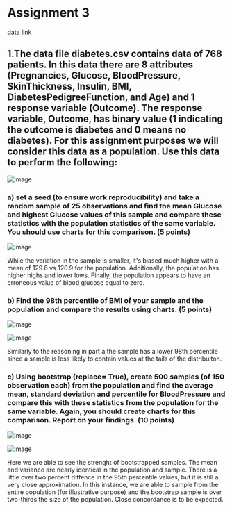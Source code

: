 # Assignment 3  
  
[data link](https://app.box.com/s/7qv44umhw0vnzgmoe9krfkfkv5kf2atv)  
  
## 1.The data file diabetes.csv contains data of 768 patients. In this data there are 8 attributes (Pregnancies, Glucose, BloodPressure, SkinThickness, Insulin, BMI, DiabetesPedigreeFunction, and Age) and 1 response variable (Outcome). The response variable, Outcome, has binary value (1 indicating the outcome is diabetes and 0 means no diabetes). For this assignment purposes we will consider this data as a population. Use this data to perform the following:  
  
![image](https://github.com/Luke-J-Miller/CS5530/assets/111100132/1c7d1988-9551-4406-9a1c-efce71827c33)  
  
### a) set a seed (to ensure work reproducibility) and take a random sample of 25 observations and find the mean Glucose and highest Glucose values of this sample and compare these statistics with the population statistics of the same variable. You should use charts for this comparison. (5 points)  
  
![image](https://github.com/Luke-J-Miller/CS5530/assets/111100132/8424cd0c-fa41-42f8-8a0a-a574a7a7686f)  
  
While the variation in the sample is smaller, it's biased much higher with a mean of 129.6 vs 120.9 for the population.  Additionally, the population has higher highs and lower lows. Finally, the population appears to have an erroneous value of blood glucose equal to zero.  
  
### b) Find the 98th percentile of BMI of your sample and the population and compare the results using charts. (5 points)  
  
![image](https://github.com/Luke-J-Miller/CS5530/assets/111100132/a3d76837-7bc7-4f7f-9674-1a1e865b6abb)  
  
![image](https://github.com/Luke-J-Miller/CS5530/assets/111100132/1237d8df-a77f-46ca-8ea3-8990bdec4184)  
  
Similarly to the reasoning in part a,the sample has a lower 98th percentile since a sample is less likely to contain values at the tails of the distribuiton.  
  
### c) Using bootstrap (replace= True), create 500 samples (of 150 observation each) from the population and find the average mean, standard deviation and percentile for BloodPressure and compare this with these statistics from the population for the same variable. Again, you should create charts for this comparison. Report on your findings. (10 points)  
  
![image](https://github.com/Luke-J-Miller/CS5530/assets/111100132/500caa4a-fece-4ffb-9dea-9d4f9855aa24)  
  
![image](https://github.com/Luke-J-Miller/CS5530/assets/111100132/3ebadfa1-5618-46cb-8a3d-03d7826367f8)  
  
Here we are able to see the strenght of bootstrapped samples. The mean and variance are nearly identical in the population and sample.  There is a little over two percent diffence in the 95th percentile values, but it is still a very close approximation.  In this instance, we are able to sample from the entire population (for illustrative purpose) and the bootstrap sample is over two-thirds the size of the population.  Close concordance is to be expected.
